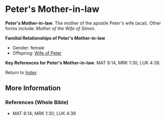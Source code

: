 # Peter's Mother-in-law
**Peter's Mother-in-law**. 
The mother of the apostle Peter's wife (acai). 
Other forms include: 
*Mother of the Wife of Simon*. 




**Familial Relationships of Peter's Mother-in-law**


* Gender: female
* Offspring: [Wife of Peter](WifeOfPeter.md)




**Key References for Peter's Mother-in-law**: 
MAT 8:14, MRK 1:30, LUK 4:38. 






Return to [Index](00-Index.md)

## More Information

### References (Whole Bible)

* MAT 8:14; MRK 1:30; LUK 4:38




